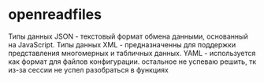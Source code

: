 # openreadfiles
Типы данных JSON - текстовый формат обмена данными, основанный на JavaScript.
Типы данных XML - предназначенны для поддержки представления многомерных и табличных данных.
YAML - используется как формат для файлов конфигурации.
остальное не успеваю решить, тк из-за сессии не успел разобраться в функциях
